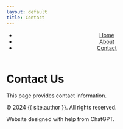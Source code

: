 ```yaml
---
layout: default
title: Contact
---
```


<header>
    <nav>
        <ul>
            <li><a href="{{ site.baseurl }}/">Home</a></li>
            <li><a href="{{ site.baseurl }}/about/">About</a></li>
            <li><a href="{{ site.baseurl }}/contact/">Contact</a></li>
        </ul>
    </nav>
</header>
<h1>Contact Us</h1>
<p>This page provides contact information.</p>
<footer>
    <p>© 2024 {{ site.author }}. All rights reserved.</p>
    <p>Website designed with help from ChatGPT.</p>
</footer>
